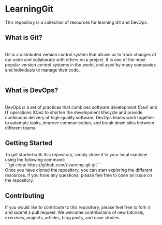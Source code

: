 ﻿# LearningGit
This repository is a collection of resources for learning Git and DevOps.

<h2>What is Git?</h2>
<br>
Git is a distributed version control system that allows us to track changes of our code and collaborate with others on a project.
It is one of the most popular version control systems in the world, and used by many companies and individuals to manage their code.
<br><br>
<h2>What is DevOps?</h2>
<br>
DevOps is a set of practices that combines software development (Dev) and IT operations (Ops) to shorten the development lifecycle and provide continuous delivery of high-quality software. DevOps teams work together to automate tasks, improve communication, and break down silos between different teams.

<h2> Getting Started </h2>
To get started with this repository, simply clone it to your local machine using the following command:
<br>
```git clone https://github.com/<your-username>/learning-git.git```
<br>
Once you have cloned the repository, you can start exploring the different resources. If you have any questions, please feel free to open an issue on the repository.

<h2> Contributing</h2>
If you would like to contribute to this repository, please feel free to fork it and submit a pull request. We welcome contributions of new tutorials, exercises, projects, articles, blog posts, and case studies.